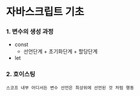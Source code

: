 # 자바스크립트 기초

### 1. 변수의 생성 과정
* const
  * 선언단계 + 초기화단계 + 할당단계
* let
   
### 2. 호이스팅
    스코프 내부 어디서든 변수 선언은 최상위에 선언된 것 처럼 행동
